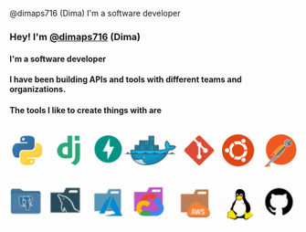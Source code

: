  @dimaps716 (Dima) I'm a software developer

### Hey! I'm [@dimaps716](https://twitter.com/dimaps716 "twitter") (Dima)

#### I'm a software developer
#### I have been building APIs and tools with different teams and organizations.

#### The tools I like to create things with are


### <img src="https://raw.githubusercontent.com/Dimaps716/Dimaps716/master/dima.gif">

